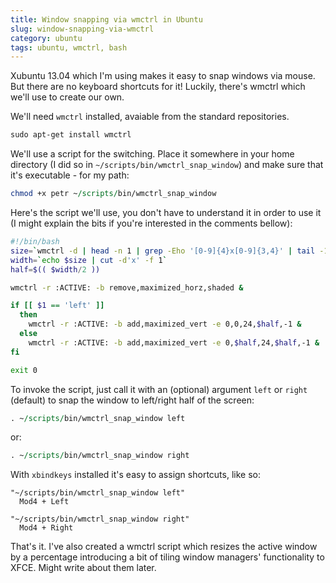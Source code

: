 ```yaml
---
title: Window snapping via wmctrl in Ubuntu
slug: window-snapping-via-wmctrl
category: ubuntu
tags: ubuntu, wmctrl, bash
---
```


Xubuntu 13.04 which I'm using makes it easy to snap windows via mouse.
But there are no keyboard shortcuts for it! Luckily, there's wmctrl
which we'll use to create our own.

We'll need `wmctrl` installed, avaiable from the standard
repositories.

```perl
sudo apt-get install wmctrl
```

We'll use a script for the switching. Place it somewhere in your home
directory (I did so in `~/scripts/bin/wmctrl_snap_window`) and make sure
that it's executable - for my path:

```perl
chmod +x petr ~/scripts/bin/wmctrl_snap_window
```

Here's the script we'll use, you don't have to understand it in order to
use it (I might explain the bits if you're interested in the comments
bellow):

```bash
#!/bin/bash
size=`wmctrl -d | head -n 1 | grep -Eho '[0-9]{4}x[0-9]{3,4}' | tail -1`
width=`echo $size | cut -d'x' -f 1`
half=$(( $width/2 ))

wmctrl -r :ACTIVE: -b remove,maximized_horz,shaded &

if [[ $1 == 'left' ]]
  then
    wmctrl -r :ACTIVE: -b add,maximized_vert -e 0,0,24,$half,-1 &
  else
    wmctrl -r :ACTIVE: -b add,maximized_vert -e 0,$half,24,$half,-1 &
fi

exit 0
```

To invoke the script, just call it with an (optional) argument `left` or
`right` (default) to snap the window to left/right half of the screen:

```perl
. ~/scripts/bin/wmctrl_snap_window left
```

or:

```perl
. ~/scripts/bin/wmctrl_snap_window right
```

With `xbindkeys` installed it's easy to assign shortcuts, like so:

```
"~/scripts/bin/wmctrl_snap_window left"
  Mod4 + Left

"~/scripts/bin/wmctrl_snap_window right"
  Mod4 + Right
```

That's it. I've also created a wmctrl script which resizes the active
window by a percentage introducing a bit of tiling window managers'
functionality to XFCE. Might write about them later.
